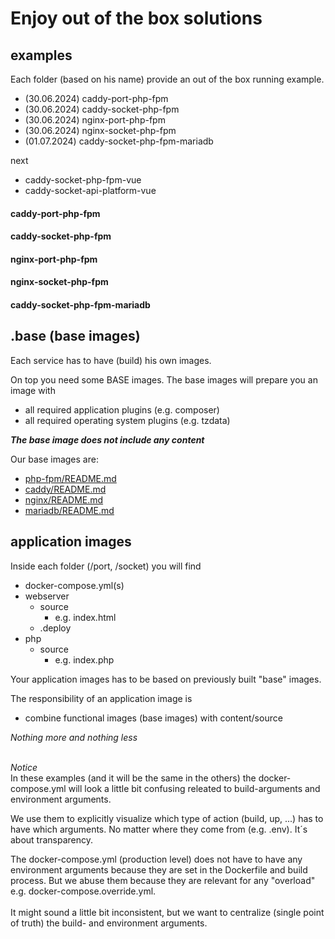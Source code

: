 # Enjoy out of the box solutions

## examples

Each folder (based on his name) provide an out of the box running example.

- (30.06.2024) caddy-port-php-fpm
- (30.06.2024) caddy-socket-php-fpm
- (30.06.2024) nginx-port-php-fpm
- (30.06.2024) nginx-socket-php-fpm
- (01.07.2024) caddy-socket-php-fpm-mariadb

next
- caddy-socket-php-fpm-vue
- caddy-socket-api-platform-vue

#### caddy-port-php-fpm
#### caddy-socket-php-fpm
#### nginx-port-php-fpm
#### nginx-socket-php-fpm
#### caddy-socket-php-fpm-mariadb

## .base (base images)

Each service has to have (build) his own images.<br/>

On top you need some BASE images. The base images will prepare you an image with

- all required application plugins (e.g. composer)
- all required operating system plugins (e.g. tzdata)

**_The base image does not include any content_**

Our base images are:

- [php-fpm/README.md](../.docker/php-fpm/README.md)
- [caddy/README.md](../.docker/caddy/README.md)
- [nginx/README.md](../.docker/nginx/README.md)
- [mariadb/README.md](../.docker/mariadb/README.md)

## application images

Inside each folder (/port, /socket) you will find

- docker-compose.yml(s)
- webserver
  - source
    - e.g. index.html
  - .deploy 
- php
  - source
    - e.g. index.php

Your application images has to be based on previously built "base" images.<br/>

The responsibility of an application image is
- combine functional images (base images) with content/source

_Nothing more and nothing less_<br/><br/>

_Notice_<br/>
In these examples (and it will be the same in the others) the docker-compose.yml will look a little bit confusing releated to build-arguments and environment arguments.

We use them to explicitly visualize which type of action (build, up, ...) has to have which arguments. No matter where they come from (e.g. .env). It´s about transparency.

The docker-compose.yml (production level) does not have to have any environment arguments because they are set in the Dockerfile and build process. 
But we abuse them because they are relevant for any "overload" e.g. docker-compose.override.yml.<br/><br/>
It might sound a little bit inconsistent, but we want to centralize (single point of truth) the build- and environment arguments.  
